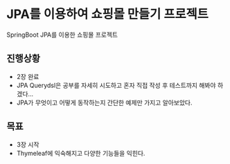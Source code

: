 # JPA를 이용하여 쇼핑몰 만들기 프로젝트
SpringBoot JPA를 이용한 쇼핑몰 프로젝트

## 진행상황

+ 2장 완료
+ JPA Querydsl은 공부를 자세히 시도하고 혼자 직접 작성 후 테스트까지 해봐야 하겠다...
+ JPA가 무엇이고 어떻게 동작하는지 간단한 예제만 가지고 알아보았다.

## 목표

+ 3장 시작
+ Thymeleaf에 익숙해지고 다양한 기능들을 익힌다.
